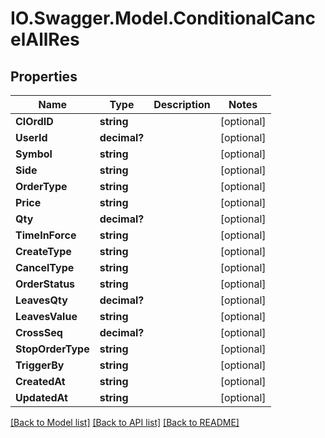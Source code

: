 # IO.Swagger.Model.ConditionalCancelAllRes
## Properties

Name | Type | Description | Notes
------------ | ------------- | ------------- | -------------
**ClOrdID** | **string** |  | [optional] 
**UserId** | **decimal?** |  | [optional] 
**Symbol** | **string** |  | [optional] 
**Side** | **string** |  | [optional] 
**OrderType** | **string** |  | [optional] 
**Price** | **string** |  | [optional] 
**Qty** | **decimal?** |  | [optional] 
**TimeInForce** | **string** |  | [optional] 
**CreateType** | **string** |  | [optional] 
**CancelType** | **string** |  | [optional] 
**OrderStatus** | **string** |  | [optional] 
**LeavesQty** | **decimal?** |  | [optional] 
**LeavesValue** | **string** |  | [optional] 
**CrossSeq** | **decimal?** |  | [optional] 
**StopOrderType** | **string** |  | [optional] 
**TriggerBy** | **string** |  | [optional] 
**CreatedAt** | **string** |  | [optional] 
**UpdatedAt** | **string** |  | [optional] 

[[Back to Model list]](../README.md#documentation-for-models) [[Back to API list]](../README.md#documentation-for-api-endpoints) [[Back to README]](../README.md)

